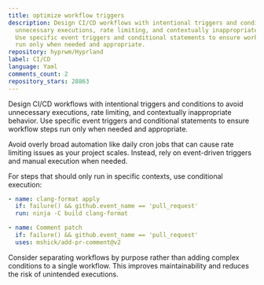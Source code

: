 ```yaml
---
title: optimize workflow triggers
description: Design CI/CD workflows with intentional triggers and conditions to avoid
  unnecessary executions, rate limiting, and contextually inappropriate behavior.
  Use specific event triggers and conditional statements to ensure workflow steps
  run only when needed and appropriate.
repository: hyprwm/Hyprland
label: CI/CD
language: Yaml
comments_count: 2
repository_stars: 28863
---
```


Design CI/CD workflows with intentional triggers and conditions to avoid unnecessary executions, rate limiting, and contextually inappropriate behavior. Use specific event triggers and conditional statements to ensure workflow steps run only when needed and appropriate.

Avoid overly broad automation like daily cron jobs that can cause rate limiting issues as your project scales. Instead, rely on event-driven triggers and manual execution when needed.

For steps that should only run in specific contexts, use conditional execution:

```yaml
- name: clang-format apply
  if: failure() && github.event_name == 'pull_request'
  run: ninja -C build clang-format

- name: Comment patch  
  if: failure() && github.event_name == 'pull_request'
  uses: mshick/add-pr-comment@v2
```

Consider separating workflows by purpose rather than adding complex conditions to a single workflow. This improves maintainability and reduces the risk of unintended executions.